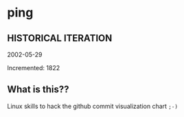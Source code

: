 # ping

## HISTORICAL ITERATION
2002-05-29

Incremented: 1822

## What is this?? 
Linux skills to hack the github commit visualization chart `;-)`
